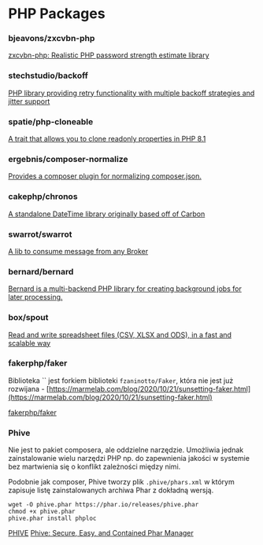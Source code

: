 # PHP Packages

### bjeavons/zxcvbn-php

[zxcvbn-php: Realistic PHP password strength estimate library](https://github.com/bjeavons/zxcvbn-php)

### stechstudio/backoff

[PHP library providing retry functionality with multiple backoff strategies and jitter support](https://github.com/stechstudio/backoff)

### spatie/php-cloneable

[A trait that allows you to clone readonly properties in PHP 8.1](https://github.com/spatie/php-cloneable)

### ergebnis/composer-normalize

[Provides a composer plugin for normalizing composer.json.](https://github.com/ergebnis/composer-normalize)

### cakephp/chronos

[A standalone DateTime library originally based off of Carbon](https://github.com/cakephp/chronos)

### swarrot/swarrot

[A lib to consume message from any Broker](https://github.com/swarrot/swarrot)

### bernard/bernard

[Bernard is a multi-backend PHP library for creating background jobs for later processing.](https://github.com/bernardphp/bernard)

### box/spout

[Read and write spreadsheet files (CSV, XLSX and ODS), in a fast and scalable way](https://github.com/box/spout)

### fakerphp/faker

Biblioteka `` jest forkiem biblioteki `fzaninotto/Faker`, która nie jest już rozwijana - [https://marmelab.com/blog/2020/10/21/sunsetting-faker.html](https://marmelab.com/blog/2020/10/21/sunsetting-faker.html)

[fakerphp/faker](https://github.com/FakerPHP/Faker)

### Phive

Nie jest to pakiet composera, ale oddzielne narzędzie. Umożliwia jednak zainstalowanie wielu narzędzi PHP np. do zapewnienia jakości w systemie bez martwienia się o konflikt zależności między nimi.

Podobnie jak composer, Phive tworzy plik `.phive/phars.xml` w którym zapisuje listę zainstalowanych archiwa Phar z dokładną wersją.

```
wget -O phive.phar https://phar.io/releases/phive.phar
chmod +x phive.phar
phive.phar install phploc
```

[PHIVE](https://phar.io/)
[Phive: Secure, Easy, and Contained Phar Manager](https://php.watch/articles/phive)
